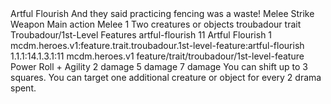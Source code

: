 <ability>
  <name>Artful Flourish</name>
  <flavor>And they said practicing fencing was a waste!</flavor>
  <keywords>
    <keyword>Melee</keyword>
    <keyword>Strike</keyword>
    <keyword>Weapon</keyword>
  </keywords>
  <type>Main action</type>
  <distance>Melee 1</distance>
  <target>Two creatures or objects</target>
  <metadata>
    <class>troubadour</class>
    <feature_type>trait</feature_type>
    <file_dpath>Troubadour/1st-Level Features</file_dpath>
    <item_id>artful-flourish</item_id>
    <item_index>11</item_index>
    <item_name>Artful Flourish</item_name>
    <level>1</level>
    <scc>mcdm.heroes.v1:feature.trait.troubadour.1st-level-feature:artful-flourish</scc>
    <scdc>1.1.1:14.1.3.1:11</scdc>
    <source>mcdm.heroes.v1</source>
    <type>feature/trait/troubadour/1st-level-feature</type>
  </metadata>
  <effects>
    <effect type="roll">
      <roll>Power Roll + Agility</roll>
      <t1>2 damage</t1>
      <t2>5 damage</t2>
      <t3>7 damage</t3>
    </effect>
    <effect type="mundane">You can shift up to 3 squares.</effect>
    <effect type="mundane" cost="Spend 2+ Drama">You can target one additional creature or object for every 2 drama spent.</effect>
  </effects>
</ability>
